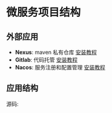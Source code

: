 # 微服务项目结构

## 外部应用

- **Nexus**: maven 私有仓库 [安装教程](../maven/nexus-on-docker.md)
- **Gitlab**: 代码托管 [安装教程](../ci/GitlabOnDocker.md)
- **Nacos**: 服务注册和配置管理 [安装教程](springcloud-alibaba/nacos.md)


## 应用结构

源码: 